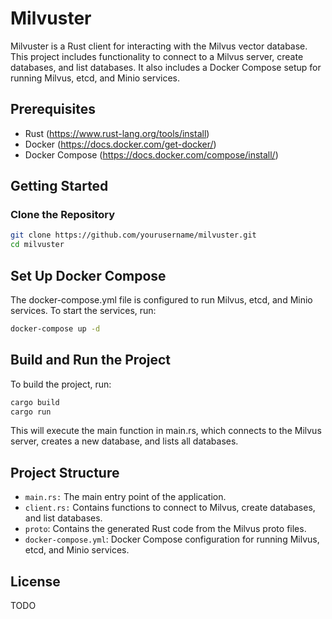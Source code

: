 # Milvuster

Milvuster is a Rust client for interacting with the Milvus vector database. This project includes functionality to connect to a Milvus server, create databases, and list databases. It also includes a Docker Compose setup for running Milvus, etcd, and Minio services.

## Prerequisites

- Rust (https://www.rust-lang.org/tools/install)
- Docker (https://docs.docker.com/get-docker/)
- Docker Compose (https://docs.docker.com/compose/install/)

## Getting Started

### Clone the Repository

```sh
git clone https://github.com/yourusername/milvuster.git
cd milvuster
```

## Set Up Docker Compose
The docker-compose.yml file is configured to run Milvus, etcd, and Minio services. To start the services, run:

```sh
docker-compose up -d
```

## Build and Run the Project
To build the project, run:
```sh
cargo build
cargo run
```

This will execute the main function in main.rs, which connects to the Milvus server, creates a new database, and lists all databases.

## Project Structure

* `main.rs:` The main entry point of the application.
* `client.rs:` Contains functions to connect to Milvus, create databases, and list databases.
* `proto`: Contains the generated Rust code from the Milvus proto files.
* `docker-compose.yml`: Docker Compose configuration for running Milvus, etcd, and Minio services.

## License
TODO
